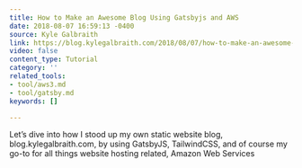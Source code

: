 ```yaml
---
title: How to Make an Awesome Blog Using Gatsbyjs and AWS
date: 2018-08-07 16:59:13 -0400
source: Kyle Galbraith
link: https://blog.kylegalbraith.com/2018/08/07/how-to-make-an-awesome-blog-using-gatsbyjs-and-aws/
video: false
content_type: Tutorial
category: ''
related_tools:
- tool/aws3.md
- tool/gatsby.md
keywords: []

---
```

Let’s dive into how I stood up my own static website blog, blog.kylegalbraith.com, by using GatsbyJS, TailwindCSS, and of course my go-to for all things website hosting related, Amazon Web Services
